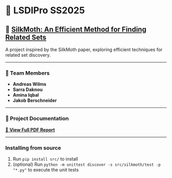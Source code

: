 # 🦋 LSDIPro SS2025

## 📄 [SilkMoth: An Efficient Method for Finding Related Sets](https://doi.org/10.14778/3115404.3115413)

A project inspired by the SilkMoth paper, exploring efficient techniques for related set discovery.

---

### 👥 Team Members
- **Andreas Wilms**
- **Sarra Daknou**
- **Amina Iqbal**
- **Jakob Berschneider**

---

### 📘 Project Documentation
[📄 **View Full PDF Report**](./docs/report.pdf)

---

### Installing from source

1. Run `pip install src/` to install
2. (optional) Run `python -m unittest discover -s src/silkmoth/test -p "*.py"` to execute the unit tests